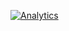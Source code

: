 [![Analytics](https://ga-beacon.appspot.com/UA-198010617-1/welcome-page)](https://github.com/laksru/Test/)
